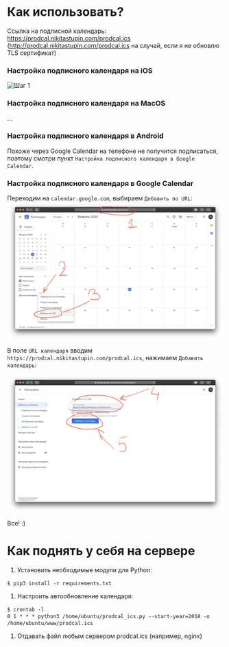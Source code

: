 # Как использовать?
Ссылка на подписной календарь: https://prodcal.nikitastupin.com/prodcal.ics (http://prodcal.nikitastupin.com/prodcal.ics на случай, если я не обновлю TLS сертификат)

### Настройка подписного календаря на iOS
![Шаг 1](doc/iphone-guide.jpg)

### Настройка подписного календаря на MacOS
...

### Настройка подписного календаря в Android

Похоже через Google Calendar на телефоне не получится подписаться, поэтому смотри пункт `Настройка подписного календаря в Google Calendar`.

### Настройка подписного календаря в Google Calendar

Переходим на `calendar.google.com`, выбираем `Добавить по URL`:
![Шаг 1](doc/google_calendar_step_1.png)

В поле `URL календаря` вводим `https://prodcal.nikitastupin.com/prodcal.ics`, нажимаем `Добавить календарь`:

![Шаг 2](doc/google_calendar_step_2.png)

Все! :)

# Как поднять у себя на сервере
1. Установить необходимые модули для Python:
```
$ pip3 install -r requirements.txt
```
1. Настроить автообновление календаря:
```
$ crontab -l
0 1 * * * python3 /home/ubuntu/prodcal_ics.py --start-year=2018 -o /home/ubuntu/www/prodcal.ics
```
1. Отдавать файл любым сервером prodcal.ics (например, nginx)
